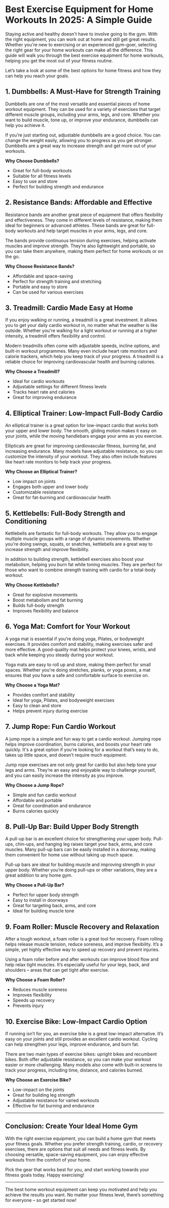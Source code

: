 # Best Exercise Equipment for Home Workouts In 2025: A Simple Guide

Staying active and healthy doesn't have to involve going to the gym. With the right equipment, you can work out at home and still get great results. Whether you're new to exercising or an experienced gym-goer, selecting the right gear for your home workouts can make all the difference. This guide will walk you through the best exercise equipment for home workouts, helping you get the most out of your fitness routine.

Let’s take a look at some of the best options for home fitness and how they can help you reach your goals.

## 1. **Dumbbells: A Must-Have for Strength Training**

Dumbbells are one of the most versatile and essential pieces of home workout equipment. They can be used for a variety of exercises that target different muscle groups, including your arms, legs, and core. Whether you want to build muscle, tone up, or improve your endurance, dumbbells can help you achieve it.

If you’re just starting out, adjustable dumbbells are a good choice. You can change the weight easily, allowing you to progress as you get stronger. Dumbbells are a great way to increase strength and get more out of your workouts.

**Why Choose Dumbbells?**
- Great for full-body workouts
- Suitable for all fitness levels
- Easy to use and store
- Perfect for building strength and endurance

## 2. **Resistance Bands: Affordable and Effective**

Resistance bands are another great piece of equipment that offers flexibility and effectiveness. They come in different levels of resistance, making them ideal for beginners or advanced athletes. These bands are great for full-body workouts and help target muscles in your arms, legs, and core.

The bands provide continuous tension during exercises, helping activate muscles and improve strength. They’re also lightweight and portable, so you can take them anywhere, making them perfect for home workouts or on the go.

**Why Choose Resistance Bands?**
- Affordable and space-saving
- Perfect for strength training and stretching
- Portable and easy to store
- Can be used for various exercises

## 3. **Treadmill: Cardio Made Easy at Home**

If you enjoy walking or running, a treadmill is a great investment. It allows you to get your daily cardio workout in, no matter what the weather is like outside. Whether you're walking for a light workout or running at a higher intensity, a treadmill offers flexibility and control.

Modern treadmills often come with adjustable speeds, incline options, and built-in workout programmes. Many even include heart rate monitors and calorie trackers, which help you keep track of your progress. A treadmill is a reliable choice for improving cardiovascular health and burning calories.

**Why Choose a Treadmill?**
- Ideal for cardio workouts
- Adjustable settings for different fitness levels
- Tracks heart rate and calories
- Great for improving endurance

## 4. **Elliptical Trainer: Low-Impact Full-Body Cardio**

An elliptical trainer is a great option for low-impact cardio that works both your upper and lower body. The smooth, gliding motion makes it easy on your joints, while the moving handlebars engage your arms as you exercise.

Ellipticals are great for improving cardiovascular fitness, burning fat, and increasing endurance. Many models have adjustable resistance, so you can customize the intensity of your workout. They also often include features like heart rate monitors to help track your progress.

**Why Choose an Elliptical Trainer?**
- Low impact on joints
- Engages both upper and lower body
- Customizable resistance
- Great for fat-burning and cardiovascular health

## 5. **Kettlebells: Full-Body Strength and Conditioning**

Kettlebells are fantastic for full-body workouts. They allow you to engage multiple muscle groups with a range of dynamic movements. Whether you're doing swings, squats, or snatches, kettlebells are a great way to increase strength and improve flexibility.

In addition to building strength, kettlebell exercises also boost your metabolism, helping you burn fat while toning muscles. They are perfect for those who want to combine strength training with cardio for a total-body workout.

**Why Choose Kettlebells?**
- Great for explosive movements
- Boost metabolism and fat burning
- Builds full-body strength
- Improves flexibility and balance

## 6. **Yoga Mat: Comfort for Your Workout**

A yoga mat is essential if you’re doing yoga, Pilates, or bodyweight exercises. It provides comfort and stability, making exercises safer and more effective. A good-quality mat helps protect your knees, wrists, and back while keeping you steady during your workout.

Yoga mats are easy to roll up and store, making them perfect for small spaces. Whether you're doing stretches, planks, or yoga poses, a mat ensures that you have a safe and comfortable surface to exercise on.

**Why Choose a Yoga Mat?**
- Provides comfort and stability
- Ideal for yoga, Pilates, and bodyweight exercises
- Easy to clean and store
- Helps prevent injury during exercise

## 7. **Jump Rope: Fun Cardio Workout**

A jump rope is a simple and fun way to get a cardio workout. Jumping rope helps improve coordination, burns calories, and boosts your heart rate quickly. It's a great option if you're looking for a workout that’s easy to do, takes up little space, and doesn’t require much equipment.

Jump rope exercises are not only great for cardio but also help tone your legs and arms. They’re an easy and enjoyable way to challenge yourself, and you can easily increase the intensity as you improve.

**Why Choose a Jump Rope?**
- Simple and fun cardio workout
- Affordable and portable
- Great for coordination and endurance
- Burns calories quickly

## 8. **Pull-Up Bar: Build Upper Body Strength**

A pull-up bar is an excellent choice for strengthening your upper body. Pull-ups, chin-ups, and hanging leg raises target your back, arms, and core muscles. Many pull-up bars can be easily installed in a doorway, making them convenient for home use without taking up much space.

Pull-up bars are ideal for building muscle and improving strength in your upper body. Whether you’re doing pull-ups or other variations, they are a great addition to any home gym.

**Why Choose a Pull-Up Bar?**
- Perfect for upper body strength
- Easy to install in doorways
- Great for targeting back, arms, and core
- Ideal for building muscle tone

## 9. **Foam Roller: Muscle Recovery and Relaxation**

After a tough workout, a foam roller is a great tool for recovery. Foam rolling helps release muscle tension, reduce soreness, and improve flexibility. It’s a simple, yet highly effective way to speed up recovery and prevent injuries.

Using a foam roller before and after workouts can improve blood flow and help relax tight muscles. It’s especially useful for your legs, back, and shoulders – areas that can get tight after exercise.

**Why Choose a Foam Roller?**
- Reduces muscle soreness
- Improves flexibility
- Speeds up recovery
- Prevents injury

## 10. **Exercise Bike: Low-Impact Cardio Option**

If running isn’t for you, an exercise bike is a great low-impact alternative. It’s easy on your joints and still provides an excellent cardio workout. Cycling can help strengthen your legs, improve endurance, and burn fat.

There are two main types of exercise bikes: upright bikes and recumbent bikes. Both offer adjustable resistance, so you can make your workout easier or more challenging. Many models also come with built-in screens to track your progress, including time, distance, and calories burned.

**Why Choose an Exercise Bike?**
- Low-impact on the joints
- Great for building leg strength
- Adjustable resistance for varied workouts
- Effective for fat burning and endurance

---

## Conclusion: Create Your Ideal Home Gym

With the right exercise equipment, you can build a home gym that meets your fitness goals. Whether you prefer strength training, cardio, or recovery exercises, there are options that suit all needs and fitness levels. By choosing versatile, space-saving equipment, you can enjoy effective workouts from the comfort of your home.

Pick the gear that works best for you, and start working towards your fitness goals today. Happy exercising!

---

The best home workout equipment can keep you motivated and help you achieve the results you want. No matter your fitness level, there’s something for everyone – so get started now!
```
